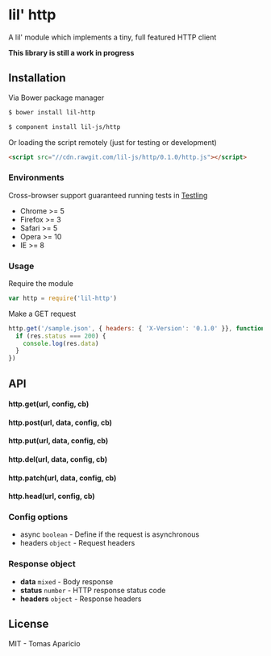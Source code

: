 # lil' http

A lil' module which implements a tiny, full featured HTTP client

**This library is still a work in progress**

## Installation

Via Bower package manager
```bash
$ bower install lil-http
```

```bash
$ component install lil-js/http
```

Or loading the script remotely (just for testing or development)
```html
<script src="//cdn.rawgit.com/lil-js/http/0.1.0/http.js"></script>
```

### Environments

Cross-browser support guaranteed running tests in [Testling](https://ci.testling.com/)

- Chrome >= 5
- Firefox >= 3
- Safari >= 5
- Opera >= 10
- IE >= 8

### Usage

Require the module
```js
var http = require('lil-http')
``` 

Make a GET request
```js
http.get('/sample.json', { headers: { 'X-Version': '0.1.0' }}, function (err, res)) {
  if (res.status === 200) {
    console.log(res.data)
  }
})
```

## API

#### http.get(url, config, cb)

#### http.post(url, data, config, cb)

#### http.put(url, data, config, cb)

#### http.del(url, data, config, cb)

#### http.patch(url, data, config, cb)

#### http.head(url, config, cb)

### Config options

- async `boolean` - Define if the request is asynchronous
- headers `object` - Request headers

### Response object

- **data** `mixed` - Body response
- **status** `number` - HTTP response status code
- **headers** `object` - Response headers

## License

MIT - Tomas Aparicio

